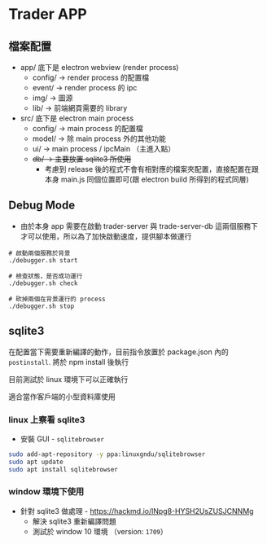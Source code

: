 # Trader APP

## 檔案配置

* app/ 底下是 electron webview (render process)
    * config/ -> render process 的配置檔
    * event/ -> render process 的 ipc 
    * img/ -> 圖源
    * lib/ -> 前端網頁需要的 library 
* src/ 底下是 electron main process
    * config/ -> main process 的配置檔
    * model/ -> 除 main process 外的其他功能
    * ui/ -> main process / ipcMain （主進入點）
    * ~~db/ -> 主要放置 sqlite3 所使用~~
        * 考慮到 release 後的程式不會有相對應的檔案夾配置，直接配置在跟本身 main.js 同個位置即可(跟 electron build 所得到的程式同層)

## Debug Mode 

* 由於本身 app 需要在啟動 trader-server 與 trade-server-db 這兩個服務下才可以使用，所以為了加快啟動速度，提供腳本做運行

```
# 啟動兩個服務於背景
./debugger.sh start

# 檢查狀態，是否成功運行
./debugger.sh check

# 砍掉兩個在背景運行的 process
./debugger.sh stop
```

## sqlite3

在配置當下需要重新編譯的動作，目前指令放置於 package.json 內的 `postinstall`. 將於 npm install 後執行

目前測試於 linux 環境下可以正確執行

適合當作客戶端的小型資料庫使用

### linux 上察看 sqlite3

* 安裝 GUI - `sqlitebrowser`

```bash
sudo add-apt-repository -y ppa:linuxgndu/sqlitebrowser
sudo apt update 
sudo apt install sqlitebrowser
```

### window 環境下使用

* 針對 sqlite3 做處理 - https://hackmd.io/lNpg8-HYSH2UsZUSJCNNMg 
    * 解決 sqlite3 重新編譯問題
    * 測試於 window 10 環境 （version: `1709`）